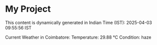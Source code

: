 # My Project

This content is dynamically generated in Indian Time (IST): 2025-04-03 09:55:56 IST


Current Weather in Coimbatore:
Temperature: 29.88 °C
Condition: haze
